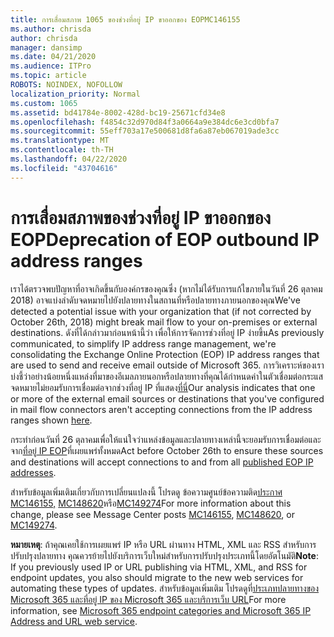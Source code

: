 ```yaml
---
title: การเสื่อมสภาพ 1065 ของช่วงที่อยู่ IP ขาออกของ EOPMC146155
ms.author: chrisda
author: chrisda
manager: dansimp
ms.date: 04/21/2020
ms.audience: ITPro
ms.topic: article
ROBOTS: NOINDEX, NOFOLLOW
localization_priority: Normal
ms.custom: 1065
ms.assetid: bd41784e-8002-428d-bc19-25671cfd34e8
ms.openlocfilehash: f4854c32d970d84f3a0664a9e384dc6e3cd0bfa7
ms.sourcegitcommit: 55eff703a17e500681d8fa6a87eb067019ade3cc
ms.translationtype: MT
ms.contentlocale: th-TH
ms.lasthandoff: 04/22/2020
ms.locfileid: "43704616"
---
```

# <a name="deprecation-of-eop-outbound-ip-address-ranges"></a><span data-ttu-id="5fc0c-102">การเสื่อมสภาพของช่วงที่อยู่ IP ขาออกของ EOP</span><span class="sxs-lookup"><span data-stu-id="5fc0c-102">Deprecation of EOP outbound IP address ranges</span></span>

<span data-ttu-id="5fc0c-103">เราได้ตรวจพบปัญหาที่อาจเกิดขึ้นกับองค์กรของคุณซึ่ง (หากไม่ได้รับการแก้ไขภายในวันที่ 26 ตุลาคม 2018) อาจแบ่งลําดับจดหมายไปยังปลายทางในสถานที่หรือปลายทางภายนอกของคุณ</span><span class="sxs-lookup"><span data-stu-id="5fc0c-103">We've detected a potential issue with your organization that (if not corrected by October 26th, 2018) might break mail flow to your on-premises or external destinations.</span></span> <span data-ttu-id="5fc0c-104">ดังที่ได้กล่าวมาก่อนหน้านี้ว่า เพื่อให้การจัดการช่วงที่อยู่ IP ง่ายขึ้น</span><span class="sxs-lookup"><span data-stu-id="5fc0c-104">As previously communicated, to simplify IP address range management, we're consolidating the Exchange Online Protection (EOP) IP address ranges that are used to send and receive email outside of Microsoft 365.</span></span> <span data-ttu-id="5fc0c-105">การวิเคราะห์ของเราบ่งชี้ว่าอย่างน้อยหนึ่งแหล่งที่มาของอีเมลภายนอกหรือปลายทางที่คุณได้กําหนดค่าในตัวเชื่อมต่อกระแสจดหมายไม่ยอมรับการเชื่อมต่อจากช่วงที่อยู่ IP ที่แสดง[ที่นี่](https://docs.microsoft.com/office365/SecurityCompliance/eop/exchange-online-protection-ip-addresses)</span><span class="sxs-lookup"><span data-stu-id="5fc0c-105">Our analysis indicates that one or more of the external email sources or destinations that you've configured in mail flow connectors aren't accepting connections from the IP address ranges shown [here](https://docs.microsoft.com/office365/SecurityCompliance/eop/exchange-online-protection-ip-addresses).</span></span>

<span data-ttu-id="5fc0c-106">กระทําก่อนวันที่ 26 ตุลาคมเพื่อให้แน่ใจว่าแหล่งข้อมูลและปลายทางเหล่านี้จะยอมรับการเชื่อมต่อและจาก[ที่อยู่ IP EOP](https://docs.microsoft.com/office365/SecurityCompliance/eop/exchange-online-protection-ip-addresses)ที่เผยแพร่ทั้งหมด</span><span class="sxs-lookup"><span data-stu-id="5fc0c-106">Act before October 26th to ensure these sources and destinations will accept connections to and from all [published EOP IP addresses](https://docs.microsoft.com/office365/SecurityCompliance/eop/exchange-online-protection-ip-addresses).</span></span>

<span data-ttu-id="5fc0c-107">สําหรับข้อมูลเพิ่มเติมเกี่ยวกับการเปลี่ยนแปลงนี้ โปรดดู ข้อความศูนย์ข้อความติด[ประกาศ MC146155,](https://portal.office.com/AdminPortal/home?switchtomodern=true#/MessageCenter?id=MC146155) [MC148620](https://portal.office.com/AdminPortal/home?switchtomodern=true#/MessageCenter?id=MC148620)หรือ[MC149274](https://portal.office.com/AdminPortal/home?switchtomodern=true#/MessageCenter?id=MC149274)</span><span class="sxs-lookup"><span data-stu-id="5fc0c-107">For more information about this change, please see Message Center posts [MC146155](https://portal.office.com/AdminPortal/home?switchtomodern=true#/MessageCenter?id=MC146155), [MC148620](https://portal.office.com/AdminPortal/home?switchtomodern=true#/MessageCenter?id=MC148620), or [MC149274](https://portal.office.com/AdminPortal/home?switchtomodern=true#/MessageCenter?id=MC149274).</span></span>

<span data-ttu-id="5fc0c-108">**หมายเหตุ**: ถ้าคุณเคยใช้การเผยแพร่ IP หรือ URL ผ่านทาง HTML, XML และ RSS สําหรับการปรับปรุงปลายทาง คุณควรย้ายไปยังบริการเว็บใหม่สําหรับการปรับปรุงประเภทนี้โดยอัตโนมัติ</span><span class="sxs-lookup"><span data-stu-id="5fc0c-108">**Note**: If you previously used IP or URL publishing via HTML, XML, and RSS for endpoint updates, you also should migrate to the new web services for automating these types of updates.</span></span> <span data-ttu-id="5fc0c-109">สําหรับข้อมูลเพิ่มเติม โปรดดูที่[ประเภทปลายทางของ Microsoft 365 และที่อยู่ IP ของ Microsoft 365 และบริการเว็บ URL](https://techcommunity.microsoft.com/t5/Office-365-Blog/Announcing-Office-365-endpoint-categories-and-Office-365-IP/ba-p/177638)</span><span class="sxs-lookup"><span data-stu-id="5fc0c-109">For more information, see [Microsoft 365 endpoint categories and Microsoft 365 IP Address and URL web service](https://techcommunity.microsoft.com/t5/Office-365-Blog/Announcing-Office-365-endpoint-categories-and-Office-365-IP/ba-p/177638).</span></span>

